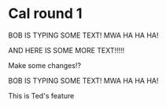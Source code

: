 # Cal round 1

BOB IS TYPING SOME TEXT! MWA HA HA HA!

AND HERE IS SOME MORE TEXT!!!!!

Make some changes!?

BOB IS TYPING SOME TEXT! MWA HA HA HA!

This is Ted's feature

